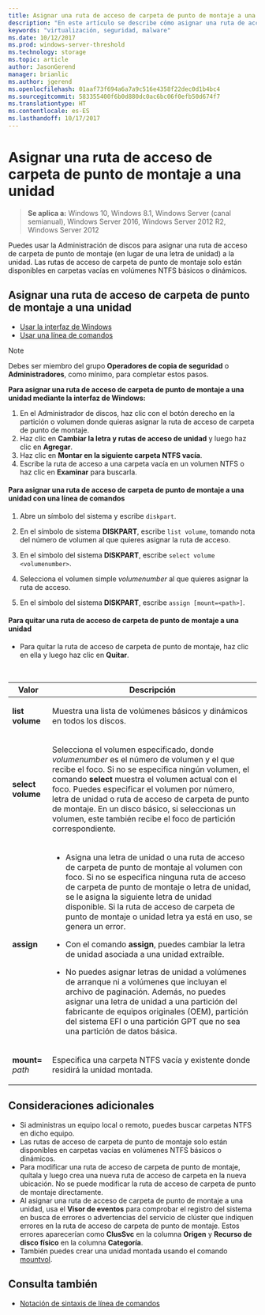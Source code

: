 ```yaml
---
title: Asignar una ruta de acceso de carpeta de punto de montaje a una unidad
description: "En este artículo se describe cómo asignar una ruta de acceso de carpeta de punto de montaje (en lugar de una letra de unidad) a una unidad."
keywords: "virtualización, seguridad, malware"
ms.date: 10/12/2017
ms.prod: windows-server-threshold
ms.technology: storage
ms.topic: article
author: JasonGerend
manager: brianlic
ms.author: jgerend
ms.openlocfilehash: 01aaf73f694a6a7a9c516e4358f22dec0d1b4bc4
ms.sourcegitcommit: 583355400f6b0d880dc0ac6bc06f0efb50d674f7
ms.translationtype: HT
ms.contentlocale: es-ES
ms.lasthandoff: 10/17/2017
---
```

# <a name="assign-a-mount-point-folder-path-to-a-drive"></a>Asignar una ruta de acceso de carpeta de punto de montaje a una unidad

> **Se aplica a:** Windows 10, Windows 8.1, Windows Server (canal semianual), Windows Server 2016, Windows Server 2012 R2, Windows Server 2012

Puedes usar la Administración de discos para asignar una ruta de acceso de carpeta de punto de montaje (en lugar de una letra de unidad) a la unidad. Las rutas de acceso de carpeta de punto de montaje solo están disponibles en carpetas vacías en volúmenes NTFS básicos o dinámicos.

## <a name="assigning-a-mount-point-folder-path-to-a-drive"></a>Asignar una ruta de acceso de carpeta de punto de montaje a una unidad

-   [Usar la interfaz de Windows](#BKMK_WINUI)
-   [Usar una línea de comandos](#BKMK_CMD)

> [!NOTE]
> Debes ser miembro del grupo **Operadores de copia de seguridad** o **Administradores**, como mínimo, para completar estos pasos.

**Para asignar una ruta de acceso de carpeta de punto de montaje a una unidad mediante la interfaz de Windows:**
<a id="BKMK_WINUI"></a>

1.  En el Administrador de discos, haz clic con el botón derecho en la partición o volumen donde quieras asignar la ruta de acceso de carpeta de punto de montaje. 
2. Haz clic en **Cambiar la letra y rutas de acceso de unidad** y luego haz clic en **Agregar**. 
3. Haz clic en **Montar en la siguiente carpeta NTFS vacía**.
4. Escribe la ruta de acceso a una carpeta vacía en un volumen NTFS o haz clic en **Examinar** para buscarla.

<a id="BKMK_CMD"></a>
#### <a name="to-assign-a-mount-point-folder-path-to-a-drive-using-a-command-line"></a>Para asignar una ruta de acceso de carpeta de punto de montaje a una unidad con una línea de comandos
1.  Abre un símbolo del sistema y escribe `diskpart`.

2.  En el símbolo de sistema **DISKPART**, escribe `list volume`, tomando nota del número de volumen al que quieres asignar la ruta de acceso.

3.  En el símbolo del sistema **DISKPART**, escribe `select volume <volumenumber>`. 

4. Selecciona el volumen simple *volumenumber* al que quieres asignar la ruta de acceso.

5.  En el símbolo del sistema **DISKPART**, escribe `assign [mount=<path>]`.

#### <a name="to-remove-a-mount-point-folder-path-to-a-drive"></a>Para quitar una ruta de acceso de carpeta de punto de montaje a una unidad

-   Para quitar la ruta de acceso de carpeta de punto de montaje, haz clic en ella y luego haz clic en **Quitar**.

<br />

| Valor | Descripción |
| --- | --- |
| <p>**list volume**</p> | <p>Muestra una lista de volúmenes básicos y dinámicos en todos los discos.</p> |
| <p>**select volume**</p>        | <p>Selecciona el volumen especificado, donde <em>volumenumber</em> es el número de volumen y el que recibe el foco. Si no se especifica ningún volumen, el comando **select** muestra el volumen actual con el foco. Puedes especificar el volumen por número, letra de unidad o ruta de acceso de carpeta de punto de montaje. En un disco básico, si seleccionas un volumen, este también recibe el foco de partición correspondiente.</p>|
| <p>**assign**</p> | <p><ul><li> Asigna una letra de unidad o una ruta de acceso de carpeta de punto de montaje al volumen con foco. Si no se especifica ninguna ruta de acceso de carpeta de punto de montaje o letra de unidad, se le asigna la siguiente letra de unidad disponible. Si la ruta de acceso de carpeta de punto de montaje o unidad letra ya está en uso, se genera un error.</li> </p> <p><li>Con el comando **assign**, puedes cambiar la letra de unidad asociada a una unidad extraíble.</li> </p><p><li> No puedes asignar letras de unidad a volúmenes de arranque ni a volúmenes que incluyan el archivo de paginación. Además, no puedes asignar una letra de unidad a una partición del fabricante de equipos originales (OEM), partición del sistema EFI o una partición GPT que no sea una partición de datos básica.</p></li></ul> |
| <p>**mount=** <em>path</em></p> | <p>Especifica una carpeta NTFS vacía y existente donde residirá la unidad montada.</p>  |

## <a name="additional-considerations"></a>Consideraciones adicionales

-   Si administras un equipo local o remoto, puedes buscar carpetas NTFS en dicho equipo.
-   Las rutas de acceso de carpeta de punto de montaje solo están disponibles en carpetas vacías en volúmenes NTFS básicos o dinámicos.
-   Para modificar una ruta de acceso de carpeta de punto de montaje, quítala y luego crea una nueva ruta de acceso de carpeta en la nueva ubicación. No se puede modificar la ruta de acceso de carpeta de punto de montaje directamente.
-   Al asignar una ruta de acceso de carpeta de punto de montaje a una unidad, usa el **Visor de eventos** para comprobar el registro del sistema en busca de errores o advertencias del servicio de clúster que indiquen errores en la ruta de acceso de carpeta de punto de montaje. Estos errores aparecerían como **ClusSvc** en la columna **Origen** y **Recurso de disco físico** en la columna **Categoría**.
-   También puedes crear una unidad montada usando el comando [mountvol](http://go.microsoft.com/fwlink/?linkid=64111).

## <a name="see-also"></a>Consulta también
-   [Notación de sintaxis de línea de comandos](https://technet.microsoft.com/library/cc742449(v=ws.11).aspx)


